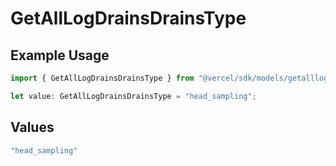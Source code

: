 # GetAllLogDrainsDrainsType

## Example Usage

```typescript
import { GetAllLogDrainsDrainsType } from "@vercel/sdk/models/getalllogdrainsop.js";

let value: GetAllLogDrainsDrainsType = "head_sampling";
```

## Values

```typescript
"head_sampling"
```